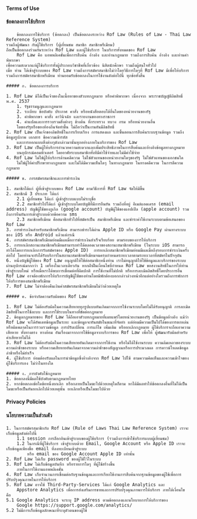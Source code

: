 #### Terms of Use
#### ข้อตกลงการใช้บริการ

		ข้อตกลงการใช้บริการ (ข้อตกลง) เป็นข้อตกลงระหว่าง Rof Law (Rules of Law - Thai Law Reference System)
	รวมถึงผู้พัฒนา กับผู้ใช้บริการ (ผู้เยี่ยมชม สมาชิก สมาชิกพรีเมียม) 
	ถือเป็นข้อตกลงร่วมกันระหว่าง Rof Law และผู้ใช้บริการ ในบริการทั้งหมดของ Rof Law
		Rof Law คือ แอพพลิเคชั่นเพื่อการสืบค้น อ้างอิง และอ่านกฎหมาย รวมถึงการสืบค้น อ้างอิง และอ่านคำพิพากษา
	เพื่อความสะดวกแก่ผู้ใช้บริการทั้งผู้ประกอบวิชาชีพที่เกี่ยวข้อง นิสิตนักศึกษา รวมถึงผู้สนใจทั่วไป
	เมื่อ ท่าน ได้เข้าสู่ระบบของ Rof Law รวมถึงการสมัครสมาชิกไม่ว่าโดยวิธีการใดๆที่ Rof Law มีเพื่อให้บริการ
	รวมถึงการสมัครสมาชิกพรีเมียม ท่านยอมรับข้อตกลงในการใช้งานดังต่อไปนี้ ทุกข้อทั้งสิ้น

	##### ก. ข้อตกลงการบริการ

	1. Rof Law มิได้เป็นเจ้าของในเนื้อหาของตัวบทกฎหมาย หรือคำพิพากษา เนื่องจาก พระราชบัญญัติลิขสิทธิ์ พ.ศ. 2537 
		1. รัฐธรรมนูญและกฎหมาย
		2. ระเบียบ ข้อบังคับ ประกาศ คาสั่ง หรือหนังสือตอบโต้อื่นใดของหน่วยงานของรัฐ
		3. คำพิพากษา คาสั่ง คาวินิจฉัย และรายงานของทางราชการ
		4. คำแปลและการรวบรวมสิ่งต่างๆ ข้างต้น ที่กระทรวง ทบวง กรม หรือหน่วยงานอื่น
		ใดของรัฐหรือของท้องถิ่นจัดทำขึ้น ไม่ถือว่าเป็นงานอันมีลิขสิทธิ์
	2. Rof Law เป็นเจ้าของลิขสิทธิ์ในการเรียบเรียง การแสดงผล และขึ้นตอนการสืบค้นระบบฐานข้อมูล รวมถึงข้อมูลรูปภาพ เอกสาร ช้อความเข้ารหัส 
		และการออกแบบสิ่งต่างๆดังกล่าวมานั้นทุกอย่างภายในบริการของ Rof Law 
	3. Rof Law เป็นผู้ให้บริการอำนวยความสะดวกและเพิ่มประสิทธิภาพในการสืบค้นและอ้างอิงข้อมูลทางกฎหมาย 
		บนอุปกรณ์คอมพิวเตอร์ โดยอาศัยระบบสมาชิกทั้งทีมีค่าใช้จ่ายและไม่มีค่าใช้จ่าย
	4. Rof Law ไม่ใช่ผู้ให้บริการด้านคดีความ ไม่ใช่ตัวแทนของหน่วยงานใดๆของรัฐ ไม่ใช่ตัวแทนของเอกชนใด 
		ไม่ใช่ผู้ให้คำปรึกษาทางกฎหมาย และไม่ได้มีความเห็นใดๆ ในทางกฎหมาย ในทางคดีความ ในการตีความกฎหมาย

	##### ข. การสมัครสมาชิกและการชำระเงิน

	1. สมาชิกได้แก่ ผู้ที่เข้าสู่ระบบของ Rof Law ตามวิธีการที่ Rof Law จัดให้มีขึ้น
	2. สมาชิกมี 3 ประเภท ได้แก่
		2.1 ผู้เยี่ยมชม ได้แก่ ผู้เข้าสู่ระบบแบบไม่ระบุชื่อ
		2.2 สมาชิกทั่วไปได้แก่ ผู้เข้าสู่ระบบโดยบัญชีที่มีการยืนยัน รวมถึงที่อยู่ อีเมล์แอดเดรส (email address) บัญชีผู้ใช้ของกูเกิล (google account) บัญชีผู้ใช้ของแอปเปิล (apple account) รวมถึงการยืนยันการเข้าสู่ระบบด้วยข้อความ sms 
		2.3 สมาชิกพรีเมียม คือสมาชิกทั่วไปที่สมัครเป็น สมาชิกพรีเมียม และชำระค่าใช้งานระบบตามข้อเสนอของ Rof Law
	3. การชำระเงินสำหรับสมาชิกพรีเมียม สามารถชำระได้ผ่าน Apple ID หรือ Google Pay ผ่านทางระบบของ iOS หรือ Android แล้วแต่กรณี	
	4. การสมัครสมาชิกพรีเมียมย่อมมีผลเมื่อการชำระเงินสำเร็จเรียบร้อย ตามรอบของการให้บริการ
	5. การยกเลิกสถานะสมาชิกพรีเมียมสามารถทำได้ตลอดเวลาของสถานะสมาชิกพรีเมียม (ในระบบ iOS สามารถทำได้โดยการยกเลิกการรับสมัครของ Apple ID)  การยกเลิกสมาชิกพรีเมียมย่อมมีผลเมื่อถึงรอบการชำระเงินครั้งต่อไป โดยท่านจะยังได้รับบริการในสถานะสมาชิกพรีเมียมจนครบกำหนดระยะเวลาตามระยะเวลาที่สมัครในปัจจุบัน
	6. หนึ่งบัญชีผู้ใช้ของ Rof Law อนุญาติให้ใช้ต่อสมาชิกหนึ่งท่าน เราไม่อนุญาติให้ใช้ข้อมูลและบริการของระบบผ่านอุปกรณ์มากกว่า 1 เครื่องในเวลาเดียวกัน หากฝ่าฝืนเงื่อนไขที่กำหนด Rof Law ขอสงวนสิทธิในการให้ท่านเข้าสู่ระบบใหม่ หรือเมื่อเราได้พบการเชื่อมต่อที่ผิดปกติ การใช้งานที่ไม่ปกติ หรือการละเมิดลิขสิทธิ์โดยประการอื่น Rof Law อาจต้องพักการให้บริการบัญชีผู้ใช้ของท่านโดยมิพักต้องบอกกล่าวล่วงหน้าอีกแต่อย่างใดรวมถึงการพักการให้บริการของสมาชิกพรีเมียม
	7. Rof Law ไม่จำต้องคืนเงินค่าสมัครสมาชิกพรีเมียมไม่ว่าด้วยเหตุใด

	##### ค. ข้อจำกัดความรับผิดของ Rof Law

	1. Rof Law ไม่ต้องรับผิดในความเสียหายทุกรูปแบบอันเกิดมาจากการใช้งานระบบโดยไม่ได้รับอนุญาติ การละเมิดลิขสิทธิ์ในการใช้ละบบ และการใช้ระบบในทางที่ขัดต่อกฎหมาย
	2. ข้อมูลกฎหมายของ Rof Law ได้ถือเอาตัวบทกฎหมายที่เผยแพร่โดยหน่วยงานของรัฐ เป็นข้อมูลอ้างอิง แม้ว่า Rof Law จะได้อัพเดทข้อมูลเป็นระยะ และข้อมูลจะทันสมัยในขณะที่จัดทำ แต่ย่อมมีความเป็นไปได้ของการตกหล่นหรือผิดพลาดในการรวบรวมข้อมูล การปรับเปลี่ยน การแก้ไข เพิ่มเติม หรือยกเลิกกฎหมาย ผู้ใช้บริการจะถือเอาความเสียหาย ทั้งทางตรง ทางอ้อม อันเรื่องมาจากการใช้ข้อมูลจากบริการของ Rof Law เพื่อให้ ผู้พัฒนารับผิดสำหรับค่าเสียหายไม่ได้
	3. Rof Law ไม่ต้องรับผิดในความเสียหายอันเกิดมาจากการใช้งาน หรือไม่ได้ใช้งานระบบ ความล้มเหลวของระบบ ความล่าช้าของระบบ หรือความเสียหายอันเกิดมาจากความล่าช้าของสัญญาณหรือการประมวลผล การดาวน์โหลดข้อมูลล่าช้าหรือไม่สำเร็จ
	4. ผู้ใช้บริการ ย่อมต้องรับผลในการนำข้อมูลซึ่งอ้างอิงจาก Rof Law ไปใช้ ตามความคิดเห็นและความเข้าใจของผู้ใช้บริการเอง ไม่ว่าในทางใด
 	
	##### ง. การบังคับใช้กฎหมาย
	1. ข้อตกลงนี้มีผลใช้บังคับตามกฎหมายไทย 
	2. หากข้อตกลงข้อใดข้อหนึ่งยกเลิก หรือกลายเป็นโมฆะไปด้วยเหตุใดก็ตาม หาได้มีผลทำให้ข้อตกลงอื่นที่ไม่ได้เป็นโมฆะหรือเป็นอันยกเลิกไปด้วยเหตุนั้น ยกเลิกหรือเป็นโมฆะไปด้วย


#### Privacy Policies

#### นโยบายความเป็นส่วนตัว

	1. ในการสมัครสมาชิกกับ Rof Law (Rule of Laws Thai Law Reference System) เราจะเก็บข้อมูลดังต่อไปนี้
		1.1 session การล็อกอินเข้าสู่ระบบของผู้ใช้บริการ (รวมถึงการเข้าใช้บริการแบบผู้เยี่ยมชม)
		1.2 ในกรณีที่ผู้ใช้บริการ เข้าสู่ระบบด้วย Email, Google Account หรือ Apple ID เราจะเก็บข้อมูลเพียงชื่อ email ที่ลงทะเบียนเข้าสู่ระบบ 
			หรือ email ของ Google Account Apple ID เท่านั้น
	2. Rof Law ไม่เก็บ password ของผู้ใช้ไว้ในระบบ
	3. Rof Law ไม่เก็บข้อมูลบันทึก หรือรายการใดๆ ที่ผู้ใช้สร้างขึ้น 
		ภายในการใช้งานแอพพลิเคชั่น
	4. Rof Law เก็บจำนวนการเชื่อมต่อกับฐานข้อมูลและการเรียกใช้งานการสืบค้นจากฐานข้อมูลของผู้ใช้เพื่อการปรับปรุงคุณภาพในการให้บริการ
	5. Rof Law อาจใช้ Third-Party-Services ได้แก่ Google Analytics และ 
		Appstore Analytics เพื่อการส่งเสริมการขายและการปรับปรุงคุณภาพการให้บริการ ภายใต้เงื่อนไข คือ
	5.1 Google Analytics จะระบุ IP address ตามข้อตกลงและนโยบายการให้บริการของ 
		Google https://support.google.com/analytics/
	5.2 ไม่มีการเก็บข้อมูลลักษณะที่ระบุตัวตนของผู้ใช้

	
